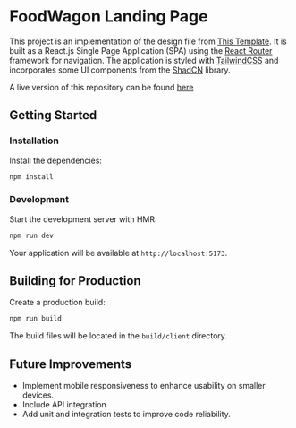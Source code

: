 # FoodWagon Landing Page

This project is an implementation of the design file from [This Template](https://www.figma.com/community/file/996012879169900959). It is built as a React.js Single Page Application (SPA) using the [React Router](https://reactrouter.com/) framework for navigation. The application is styled with [TailwindCSS](https://tailwindcss.com/) and incorporates some UI components from the [ShadCN](https://shadcn.dev/) library.

A live version of this repository can be found [here](https://francis-food-wagon.netlify.app/)

## Getting Started

### Installation

Install the dependencies:

```bash
npm install
```

### Development

Start the development server with HMR:

```bash
npm run dev
```

Your application will be available at `http://localhost:5173`.

## Building for Production

Create a production build:

```bash
npm run build
```

The build files will be located in the `build/client` directory.

## Future Improvements

- Implement mobile responsiveness to enhance usability on smaller devices.
- Include API integration
- Add unit and integration tests to improve code reliability.
